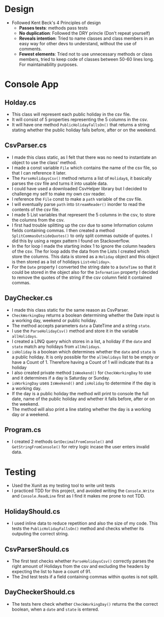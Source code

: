 # Design
- Followed Kent Beck's 4 Principles of design
  - **Passes tests**: methods pass tests
  - **No duplication**: Followed the DRY princle (Don't repeat yourself)
  - **Reveals intention**: Tried to name classes and class members in an easy way for other devs to understand, without the use of comments.
  - **Fewest elements**: Tried not to use unnecessary methods or class members, tried to keep code of classes between 50-60 lines long. For maintainability purposes.


# Console App
## Holday.cs
- This class will represent each public holiday in the csv file.
- It will consist of 5 properties representing the 5 columns in the csv.
- It will have one method ```PublicHolidayFallsOn()``` that returns a string stating whether the public holiday falls before, after or on the weekend.

## CsvParser.cs
- I made this class static, as I felt that there was no need to instantiate an object to use the class' method.
- I made a const variable ```File``` which contains the name of the csv file, so that I can reference it later.
- The ```ParseHolidaysCsv()``` method returns a list of ```Holiday```s, it basically parses the csv file and turns it into usable data.
- I could have used a downloaded CsvHelper library but I decided to challenge my self to make my own csv reader.
- I reference the ```File``` const to make a ```path``` variable of the csv file.
- I will eventually parse ```path``` into ```StreamReader()``` inorder to read the contents of the csv file.
- I made 5 List variables that represent the 5 columns in the csv, to store the columns from the csv.
- I first had trouble splitting up the csv due to some Information column fields containing commas. I then created a method ```SplitCommasOutsideQuotes()``` to only split commas outside of quotes. I did this by using a regex pattern I found on Stackoverflow.
- In the for loop I made the starting index 1 to ignore the column headers of the csv. The for loop adds the data from the Lists I created which store the columns. This data is stored as a ```Holiday``` object and this object is then stored as a list of holidays ```List<Holiday>```.
- For the ```Date``` property I converted the string date to a ```DateTime``` so that it could be stored in the object also for the ```Information``` property I decided to remove the quotes of the string if the csv column field it contained commas.

## DayChecker.cs
- I made this class static for the same reason as CsvParser.
- ```CheckWorkingDay``` returns a boolean determining whether the Date input is a working day, weekend or public holiday.
- The method accepts parameters ```date``` a DateTime and a string ```state```.
- I use the ```ParseHolidayCsv()``` method and store it in the variable ```allHolidays```.
- I created a LINQ query which stores in a list, a holiday if the ```date``` and ```state``` match any holidays from ```allHolidays```.
- ```isHoliday``` is a boolean which determines whether the ```date``` and ```state``` is a public holiday. It is only possible for the ```allHolidays``` list to be empty or have a Count of 1. Therefore having a Count of 1 will indicate that its a holiday
- I also created private method ```IsWeekend()``` for ```CheckWorkingDay``` to use and it determines if a day is Saturday or Sunday.
- ```isWorkingDay``` uses ```IsWeekend()``` and ```isHoliday``` to determine if the day is a working day.
- If the day is a public holiday the method will print to console the full date, name of the public holiday and whether it falls before, after or on the weekend.
- The method will also print a line stating whether the day is a working day or a weekend.

## Program.cs
- I created 2 methods ```GetDecimalFromConsole()``` and ```GetStringFromConsole()``` for retry logic incase the user enters invalid data.

# Testing
- Used the Xunit as my testing tool to write unit tests
- I practiced TDD for this project, and avoided writing the ```Console.Write``` and ```Console.ReadLine``` first as I find it makes me prone to not TDD.

## HolidayShould.cs
- I used inline data to reduce repetition and also the size of my code. This tests the ```PublicHolidayFallsOn()``` method and checks whether its outputing the correct string.
## CsvParserShould.cs
- The first test checks whether ```ParseHolidaysCsv()``` correctly parses the right amount of Holidays from the csv and excluding the headers by expecting the list to have a count of 91.
- The 2nd test tests if a field containing commas within quotes is not split. 
## DayCheckerShould.cs
- The tests here check whether ```CheckWorkingDay()``` returns the the correct boolean, when a ```date``` and ```state``` is entered.

